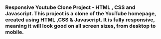 <h3>Responsive Youtube Clone Project - HTML , CSS and Javascript. This project is a clone of the YouTube homepage, created using HTML ,CSS & Javascript. It is fully responsive, meaning it will look good on all screen sizes, from desktop to mobile. </h3>

